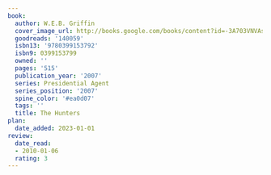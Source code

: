 ```yaml
---
book:
  author: W.E.B. Griffin
  cover_image_url: http://books.google.com/books/content?id=-3A703VNVAsC&printsec=frontcover&img=1&zoom=1&edge=curl&source=gbs_api
  goodreads: '140059'
  isbn13: '9780399153792'
  isbn9: 0399153799
  owned: ''
  pages: '515'
  publication_year: '2007'
  series: Presidential Agent
  series_position: '2007'
  spine_color: '#ea0d07'
  tags: ''
  title: The Hunters
plan:
  date_added: 2023-01-01
review:
  date_read:
  - 2010-01-06
  rating: 3
---
```


